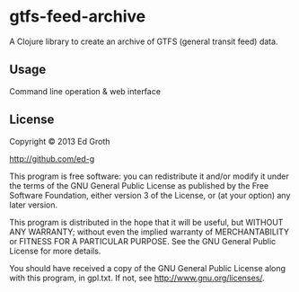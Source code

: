 # gtfs-feed-archive

A Clojure library to create an archive of GTFS (general transit feed) data.

## Usage

Command line operation & web interface

## License

Copyright © 2013 Ed Groth

http://github.com/ed-g

This program is free software: you can redistribute it and/or modify it under
the terms of the GNU General Public License as published by the Free Software
Foundation, either version 3 of the License, or (at your option) any later
version.

This program is distributed in the hope that it will be useful,
but WITHOUT ANY WARRANTY; without even the implied warranty of MERCHANTABILITY
or FITNESS FOR A PARTICULAR PURPOSE.  See the GNU General Public License for
more details.

You should have received a copy of the GNU General Public License along with
this program, in gpl.txt.  If not, see <http://www.gnu.org/licenses/>.
